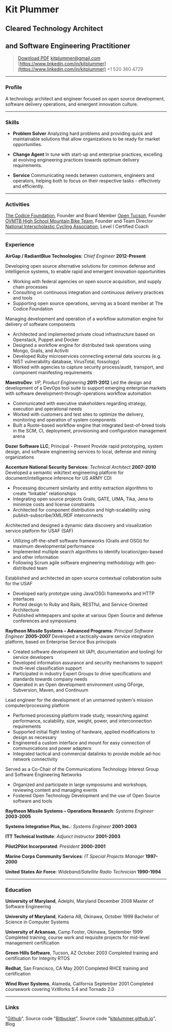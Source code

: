 # Kit Plummer
## Cleared Technology Architect
## and Software Engineering Practitioner

> [Download PDF](kp-resume.pdf)
> [kitplummer@gmail.com](kitplummer@gmail.com)
> [https://www.linkedin.com/in/kitplummer](https://www.linkedin.com/in/kitplummer)
> +1 520 360 4729

---

### Profile

A technology architect and engineer focused on open source development, software delivery operations, and emergent innovation culture.

---

### Skills

* **Problem Solver**
  Analyzing hard problems and providing quick and maintainable solutions that allow organizations to be ready for market opportunities.  

* **Change Agent**
  In tune with start-up and enterprise practices, excelling at evolving engineering practices towards optimum delivery requirements.

* **Service**
  Communicating needs between customers, engineers and operators, helping both to focus on their respective tasks - effectively and efficiently.

---

### Activities

[The Codice Foundation](http://www.codice.org), Founder and Board Member
[Open Tucson](http://www.opentucson.org), Founder
[OVMTB High School Mountain Bike Team](http://www.ovmtb.org), Founder and Team Director
[National Interscholastic Cycling Association](http://nationalmtb.org), Level I Certified Coach

---

### Experience

**AirGap / RadiantBlue Technologies**: *Chief Engineer* __2012-Present__

Developing open source alternative solutions for common defense and intelligence systems, to enable rapid and emergent innovation opportunities
  * Working with federal agencies on open source acquisition, and supply chain processes
  * Consulting on continuous integration and continuous delivery practices and tools
  * Supporting open source operations, serving as a board member at The Codice Foundation

Managing development and operation of a workflow automation engine for delivery of software components
  * Architected and implemented private cloud infrastructure based on Openstack, Puppet and Docker
  * Designed a workflow engine for distributed task operations using Mongo, Grails, and Activiti
  * Developed Ruby microservices connecting external data sources (e.g. NIST vulnerability database, VirusTotal, fossology)
  * Worked with agencies to capture security process/audit, transport, and component manifesting requirements

**MaestroDev**: *VP, Product Engineering* __2011-2012__
Led the design and development of a DevOps tool suite to support emerging enterprise markets with software development-through-operations workflow automation
  * Communicated with executive stakeholders regarding strategy, execution and operational needs
  * Worked with customers and test sites to optimize the delivery, monitoring and operation of system components
  * Built a Ruote-based workflow engine that integrated best-of-breed tools in the SCM, CI, deployment, provisioning and configuration management arena

**Dozer Software LLC**, Principal - Present
Provide rapid prototyping, system design, and software engineering services to local, defense and mining organizations

**Accenture National Security Services**: *Technical Architect* __2007-2010__
Developed a semantic wiki/text engineering platform for document/intelligence inference for US ARMY CDI
  * Processing document similarity and entity extraction algorithms to create “linkable” relationships
  * Integrating open source projects Grails, GATE, UIMA, Tika, Jena to minimize costs and license constraints
  * Architected for component distribution and high-scalability using publish-subscribe/XML/RDF interconnects

Architected and designed a dynamic data discovery and visualization service platform for USAF (SAF)
  * Utilizing off-the-shelf software frameworks (Grails and OSGi) for maximum developmental performance
  * Implemented multiple search algorithms to identify location/geo-based and other information
  * Following Scrum agile software engineering methodology with geo-distributed team

Established and architected an open source contextual collaboration suite for the USAF
  * Developed early prototype using Java/OSGi frameworks and HTTP interfaces
  * Ported design to Ruby and Rails, RESTful, and Service-Oriented Architecture
  * Published whitepapers and spoke at various Open Source and defense conferences and symposiums

**Raytheon Missile Systems – Advanced Programs**: *Principal Software Engineer* __2005–2007__
Developed a tactically-aware service integration platform, based on Enterprise Service Bus principals
  * Created software development kit (API, documentation and tooling) for service developers
  * Developed information assurance and security mechanisms to support multi-level classification support
  * Participated in industry Expert Groups to drive specifications and standards towards company needs
  * Operated in an Open development environment using GForge, Subversion, Maven, and Continuum

Lead engineer for the development of an unmanned system's mission computer/processing platform
  * Performed processing platform trade study, researching against performance, scalability, size, weight, 	power, and interconnection requirements
  * Supported initial flight testing of hardware, applied modifications to design as necessary
  * Engineered a custom interface and mount for easy connection of communications and power adapters
  * Integrated tactical and commercial datalinks to provide mobile ad-hoc network connectivity

Served as a Co-Chair of the Communications Technology Interest Group and Software Engineering Networks
  * Organized and participate in large symposiums and workshops, reviewing content and managing events
  * Fostered Open Technology Development and the use of Open Source software and tools

**Raytheon Missile Systems – Operations Research**: *Systems Engineer* __2003-2005__

**Systems Integration Plus, Inc.**: *Systems Engineer* __2001-2003__

**ITT Technical Institute**: *Adjunct Instructor* __2001-2003__

**Pilot2Pilot Incorporated**: *President* __2000-2001__

**Marine Corps Community Services**: *IT Special Projects Manager* __1997-2000__

**United States Air Force**: *Wideband/Satellite Radio Technician* __1990-1994__

---

### Education
**University of Maryland**, Adelphi, Maryland
December 2008
Master of Software Engineering

**University of Maryland**, Kadena AB, Okinawa,
October 1999
Bachelor of Science in Computer Systems

**University of Arkansas**, Camp Foster, Okinawa,
September 1999
Completed training, course work and requisite projects for mid-level management certification

**Green Hills Software**, Tucson, AZ
October 2003
Completed training and certification for Integrity RTOS

**Redhat**, San Francisco, CA
May 2001
Completed RHCE training and certification

**Wind River Systems**, Alameda, California
September 2001
Completed coursework covering VxWorks 5.4 and Tornado 2.0

---

### Links

"[Github](http://github.io/kitplummer)", Source code
"[Bitbucket](http://bitbucket.com/kitplummer)", Source code
"[kitplummer.github.io](http://kitplummer.github.io)", Blog
